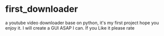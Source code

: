 # first_downloader
a youtube video downloader base on python, it's my first project hope you enjoy it.
I will create a GUI ASAP I can.
If you Like it please rate
